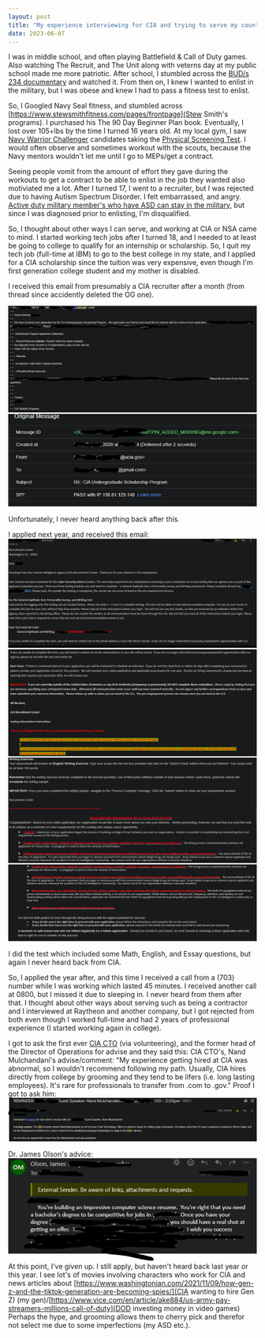 ```yaml
---
layout: post
title: "My experience interviewing for CIA and trying to serve my country"
date: 2023-06-07
---
```


I was in middle school, and often playing Battlefield & Call of Duty games. Also watching The Recruit, and The Unit along with veterns day at my public school made me more patriotic. 
After school, I stumbled across the [BUD/s 234 documentary](https://www.youtube.com/watch?v=KCL6TikUoWQ) and watched it. From then on, I knew I wanted to enlist in the military, but I was obese and knew I had to pass a fitness test to enlist.

So, I Googled Navy Seal fitness, and stumbled across [https://www.stewsmithfitness.com/pages/frontpage](Stew Smith's programs). I purchased his The 90 Day Beginner Plan book. Eventually, I lost over 105+lbs by the time I turned 16 years old. At my local gym,
I saw [Navy Warrior Challenger](https://etoolbox.cnrc.navy.mil/warrior.html) candidates taking the [Physical Screening Test](https://navyseals.com/nsw/physical-screening-tests/). I would often observe and sometimes workout with the scouts, because the Navy mentors wouldn't let me until I go to MEPs/get a contract. 

Seeing people vomit from the amount of effort they gave during the workouts to get a contract to be able to enlist in the job they wanted also motiviated me a lot. After I turned 17, I went to a recruiter, but I was rejected due to having Autism Spectrum Disorder. I felt embarrassed, and angry. [Active duty military member's who have ASD can stay in the military](https://www.af.mil/News/Article-Display/Article/2721387/airman-advocates-for-neurodiversity-in-military/), but since I was diagnosed prior to enlisting, I'm disqualified.

So, I thought about other ways I can serve, and working at CIA or NSA came to mind. I started working tech jobs after I turned 18, and I needed to at least be going to college to qualify for an internship or scholarship.
So, I quit my tech job (full-time at IBM) to go to the best college in my state, and I applied for a CIA scholarship since the tuition was very expensive, even though I'm first generation college student and my mother is disabled. 

I received this email from presumably a CIA recruiter after a month (from thread since accidently deleted the OG one).

![image](/files/CIA_Scholarship_Email.PNG)
![headers](/files/CIA_Email_header.PNG)

Unfortunately, I never heard anything back after this.  

I applied next year, and received this email:
![image1](/files/CIA_internship_1.PNG)
![image2](/files/CIA_internship_2.PNG)
![image3](/files/CIA_internship_3.PNG)
![image4](/files/CIA_internship_4.PNG)

I did the test which included some Math, English, and Essay questions, but again I never heard back from CIA.

So, I applied the year after, and this time I received a call from a (703) number while I was working which lasted 45 minutes. I received another call at 0800, but I missed it due to sleeping in. I never heard from them after that.
I thought about other ways about serving such as being a contractor and I interviewed at Raytheon and another company, but I got rejected from both even though I worked full-time and had 2 years of professional experience (I started working again in college).

I got to ask the first ever [CIA CTO](https://www.cia.gov/stories/story/cia-names-first-chief-technology-officer/) (via volunteering), and the former head of the Director of Operations for advise and they said this:
CIA CTO's, Nand Mulchandani's advise/comment: "My experience getting hired at CIA was abnormal, so I wouldn't recommend following my path. Usually, CIA hires directly from college by grooming and they tend to be lifers (i.e. long lasting employees). It's rare for professionals to transfer from .com to .gov."
Proof I got to ask him:
![cto](/files/CIA%20CTO.PNG)

Dr. James Olson's advice:
![advice](/files/Olson_Email.PNG)
At this point, I've given up. I still apply, but haven't heard back last year or this year. I see lot's of movies involving characters who work for CIA and news articles about [https://www.washingtonian.com/2021/11/09/how-gen-z-and-the-tiktok-generation-are-becoming-spies/](CIA wanting to hire Gen Z) (my gen)/[https://www.vice.com/en/article/ake884/us-army-pay-streamers-millions-call-of-duty](DOD investing money in video games)
Perhaps the hype, and grooming allows them to cherry pick and therefor not select me due to some imperfections (my ASD etc.). 

